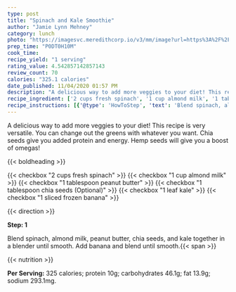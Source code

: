 ```yaml
---
type: post
title: "Spinach and Kale Smoothie"
author: "Jamie Lynn Mehney"
category: lunch
photo: "https://imagesvc.meredithcorp.io/v3/mm/image?url=https%3A%2F%2Fimages.media-allrecipes.com%2Fuserphotos%2F1128793.jpg"
prep_time: "P0DT0H10M"
cook_time: 
recipe_yield: "1 serving"
rating_value: 4.542857142857143
review_count: 70
calories: "325.1 calories"
date_published: 11/04/2020 01:57 PM
description: "A delicious way to add more veggies to your diet! This recipe is very versatile. You can change out the greens with whatever you want. Chia seeds give you added protein and energy. Hemp seeds will give you a boost of omegas!"
recipe_ingredient: ['2 cups fresh spinach', '1 cup almond milk', '1 tablespoon peanut butter', '1 tablespoon chia seeds', '1 leaf kale', '1 sliced frozen banana']
recipe_instructions: [{'@type': 'HowToStep', 'text': 'Blend spinach, almond milk, peanut butter, chia seeds, and kale together in a blender until smooth. Add banana and blend until smooth.\n'}]
---
```


A delicious way to add more veggies to your diet! This recipe is very versatile. You can change out the greens with whatever you want. Chia seeds give you added protein and energy. Hemp seeds will give you a boost of omegas! 

{{< boldheading >}}

{{< checkbox "2 cups fresh spinach" >}}
{{< checkbox "1 cup almond milk" >}}
{{< checkbox "1 tablespoon peanut butter" >}}
{{< checkbox "1 tablespoon chia seeds  (Optional)" >}}
{{< checkbox "1 leaf kale" >}}
{{< checkbox "1  sliced frozen banana" >}}


{{< direction >}}

**Step: 1**

Blend spinach, almond milk, peanut butter, chia seeds, and kale together in a blender until smooth. Add banana and blend until smooth.{{< span >}}

{{< nutrition >}}

**Per Serving:** 325 calories; protein 10g; carbohydrates 46.1g; fat 13.9g; sodium 293.1mg.